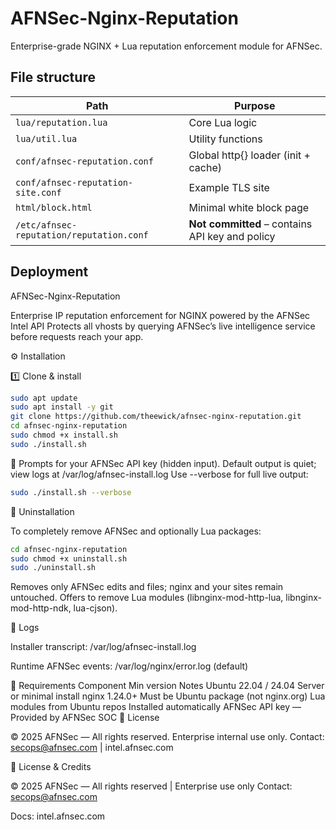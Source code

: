 # AFNSec-Nginx-Reputation

Enterprise-grade NGINX + Lua reputation enforcement module for AFNSec.

## File structure

| Path | Purpose |
|------|----------|
| `lua/reputation.lua` | Core Lua logic |
| `lua/util.lua` | Utility functions |
| `conf/afnsec-reputation.conf` | Global http{} loader (init + cache) |
| `conf/afnsec-reputation-site.conf` | Example TLS site |
| `html/block.html` | Minimal white block page |
| `/etc/afnsec-reputation/reputation.conf` | **Not committed** – contains API key and policy |

## Deployment

AFNSec-Nginx-Reputation

Enterprise IP reputation enforcement for NGINX powered by the AFNSec Intel API
Protects all vhosts by querying AFNSec’s live intelligence service before requests reach your app.

⚙️ Installation

1️⃣ Clone & install
```bash
sudo apt update
sudo apt install -y git
git clone https://github.com/theewick/afnsec-nginx-reputation.git
cd afnsec-nginx-reputation
sudo chmod +x install.sh
sudo ./install.sh
```

🧩 Prompts for your AFNSec API key (hidden input).
Default output is quiet; view logs at /var/log/afnsec-install.log
Use --verbose for full live output:

```bash
sudo ./install.sh --verbose
```
🧹 Uninstallation

To completely remove AFNSec and optionally Lua packages:

```bash
cd afnsec-nginx-reputation
sudo chmod +x uninstall.sh
sudo ./uninstall.sh
```

Removes only AFNSec edits and files; nginx and your sites remain untouched.
Offers to remove Lua modules (libnginx-mod-http-lua, libnginx-mod-http-ndk, lua-cjson).

📄 Logs

Installer transcript: /var/log/afnsec-install.log

Runtime AFNSec events: /var/log/nginx/error.log (default)

🧰 Requirements
Component	Min version	Notes
Ubuntu	22.04 / 24.04	Server or minimal install
nginx	1.24.0+	Must be Ubuntu package (not nginx.org)
Lua modules	from Ubuntu repos	Installed automatically
AFNSec API key	—	Provided by AFNSec SOC
🧾 License

© 2025 AFNSec — All rights reserved.
Enterprise internal use only.
Contact: secops@afnsec.com
 | intel.afnsec.com

🧾 License & Credits

© 2025 AFNSec — All rights reserved | Enterprise use only
Contact: secops@afnsec.com

Docs: intel.afnsec.com

